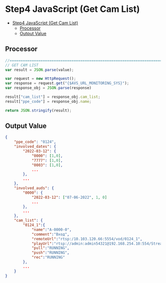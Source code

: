 # Step4 JavaScript (Get Cam List)

- [Step4 JavaScript (Get Cam List)](#step4-javascript-get-cam-list)
  - [Processor](#processor)
  - [Output Value](#output-value)

## Processor

```js
//=============================================================================
// GET CAM LIST
var result = JSON.parse(value);

var request = new HttpRequest();
var response = request.get("{$AVS_URL_MONITORING_SYS}");
var response_obj = JSON.parse(response)

result["cam_list"] = response_obj.cam_list;
result["ppe_code"] = response_obj.name;

return JSON.stringify(result);
```

## Output Value

```json
{
    "ppe_code": "0124",
    "involved_dates": {
        "2022-03-12": {
            "0000": [1,0],
            "7777": [1,0],
            "0003": [1,0],
            ...
        },
        ...
    },
    "involved_auds": {
        "0000": {
            "2022-03-12": ["07-06-2022", 1, 0]
            ...
        },
        ...
    },
    "cam_list": {
        "0124_1":{
            "name":"A-0000-0",
            "comment":"Вход",
            "remoteUrl":"rtsp:/10.103.120.66:5554/vod/0124_1",
            "playUrl":"rtsp://admin:admin54321@192.168.254.10:554/Streaming/Channels/101",
            "pull":"RUNNING",
            "push":"RUNNING",
            "rec":"RUNNING"
        },
        ...
    }
}
```
